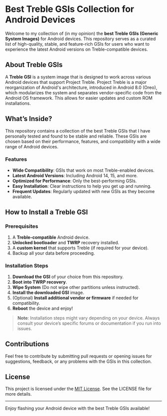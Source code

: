 # Best Treble GSIs Collection for Android Devices

Welcome to my collection of (in my opinion) the **best Treble GSIs (Generic System Images)** for Android devices. This repository serves as a curated list of high-quality, stable, and feature-rich GSIs for users who want to experience the latest Android versions on Treble-compatible devices.

## About Treble GSIs

A **Treble GSI** is a system image that is designed to work across various Android devices that support Project Treble. Project Treble is a major reorganization of Android's architecture, introduced in Android 8.0 (Oreo), which modularizes the system and separates vendor-specific code from the Android OS framework. This allows for easier updates and custom ROM installations.

## What’s Inside?

This repository contains a collection of the best Treble GSIs that I have personally tested and found to be stable and reliable. These GSIs are chosen based on their performance, features, and compatibility with a wide range of Android devices.

### Features

- **Wide Compatibility**: GSIs that work on most Treble-enabled devices.
- **Latest Android Versions**: Including Android 14, 15, and more.
- **Optimized for Performance**: Only the best-performing GSIs.
- **Easy Installation**: Clear instructions to help you get up and running.
- **Frequent Updates**: Regularly updated with new GSIs as they become available.

## How to Install a Treble GSI

### Prerequisites
1. A **Treble-compatible** Android device.
2. **Unlocked bootloader** and **TWRP** recovery installed.
3. A **custom kernel** that supports Treble (if required for your device).
4. Backup all your data before proceeding.

### Installation Steps

1. **Download the GSI** of your choice from this repository.
2. **Boot into TWRP recovery**.
3. **Wipe System** (Do not wipe other partitions unless instructed).
4. **Install the downloaded GSI** image.
5. (Optional) **Install additional vendor or firmware** if needed for compatibility.
6. **Reboot** the device and enjoy!

> **Note**: Installation steps might vary depending on your device. Always consult your device’s specific forums or documentation if you run into issues.

## Contributions

Feel free to contribute by submitting pull requests or opening issues for suggestions, feedback, or any problems with the GSIs in this collection.

## License

This project is licensed under the [MIT License](LICENSE). See the LICENSE file for more details.

---

Enjoy flashing your Android device with the best Treble GSIs available!
